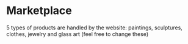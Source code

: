 # Marketplace

5 types of products are handled by the website: paintings, sculptures, clothes, jewelry and glass art (feel free to change these)
